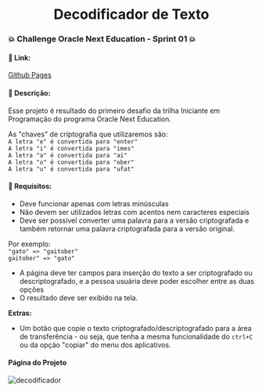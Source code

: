 <h1 align="center">Decodificador de Texto</h1>

### 💥 Challenge Oracle Next Education - Sprint 01 💥

#### :sparkler: Link:

[Github Pages](https://guilhermehub12.github.io/decodificador-de-texto/)

#### :scroll: Descrição:

Esse projeto é  resultado do primeiro desafio da trilha Iniciante em Programação do programa Oracle Next Education.   

As "chaves" de criptografia que utilizaremos são: <br>
`A letra "e" é convertida para "enter"` <br>
`A letra "i" é convertida para "imes"`  <br>
`A letra "a" é convertida para "ai"`    <br>
`A letra "o" é convertida para "ober"`  <br>
`A letra "u" é convertida para "ufat"` 

#### :dart: Requisitos:

- Deve funcionar apenas com letras minúsculas
- Não devem ser utilizados letras com acentos nem caracteres especiais
- Deve ser possível converter uma palavra para a versão criptografada e também retornar uma palavra criptografada para a versão original. 

Por exemplo: <br>
`"gato" => "gaitober"` <br>
`gaitober" => "gato"`

- A página deve ter campos para inserção do texto a ser criptografado ou descriptografado, e a pessoa usuária deve poder escolher entre as duas opções
- O resultado deve ser exibido na tela.

**Extras:**
- Um botão que copie o texto criptografado/descriptografado para a área de transferência - ou seja, que tenha a mesma funcionalidade do `ctrl+C` ou da opção "copiar" do menu dos aplicativos.


#### Página do Projeto

![decodificador](https://user-images.githubusercontent.com/66763791/178116094-b0753c7b-74e9-4ff4-815c-da7dc48307ea.jpeg)

